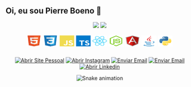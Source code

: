 ## Oi, eu sou Pierre Boeno 👋

<div title="Minhas Estatísticas" align="center">
  <img height="160em" src="https://github-readme-stats.vercel.app/api?username=pierreboeno&show_icons=true&theme=dark&include_all_commits=true&count_private=true"/>
  <img height="160em" src="https://github-readme-stats.vercel.app/api/top-langs/?username=pierreboeno&layout=compact&langs_count=7&theme=dark"/>
</div>
  
<div style="display: inline_block" align="center"><br>
  <img title="HTML5" align="center" alt="Pierre-HTML" height="30" width="40" src="https://raw.githubusercontent.com/devicons/devicon/master/icons/html5/html5-original.svg">
  <img title="CSS3" align="center" alt="Pierre-CSS" height="30" width="40" src="https://raw.githubusercontent.com/devicons/devicon/master/icons/css3/css3-original.svg">
  <img title="JavaScript" align="center" alt="Pierre-Js" height="30" width="40" src="https://raw.githubusercontent.com/devicons/devicon/master/icons/javascript/javascript-plain.svg">
  <img title="TypeScript" align="center" alt="Pierre-Ts" height="30" width="40" src="https://raw.githubusercontent.com/devicons/devicon/master/icons/typescript/typescript-plain.svg">  
  <img title="React" align="center" alt="Pierre-React" height="30" width="40" src="https://raw.githubusercontent.com/devicons/devicon/master/icons/react/react-original.svg">
  <img title="NodeJs" align="center" alt="Pierre-NodeJs" height="30" width="40" src="https://raw.githubusercontent.com/devicons/devicon/master/icons/nodejs/nodejs-original.svg"> 
  <img title="Angular" align="center" alt="Pierre-Angular" height="30" width="40" src="https://raw.githubusercontent.com/devicons/devicon/master/icons/angularjs/angularjs-original.svg">
  <img title="Java" align="center" alt="Pierre-Java" height="30" width="40" src="https://raw.githubusercontent.com/devicons/devicon/master/icons/java/java-original.svg">
  <img title="Python" align="center" alt="Pierre-Python" height="30" width="40" src="https://raw.githubusercontent.com/devicons/devicon/master/icons/python/python-original.svg">
    <!--<img align="right" alt="Rafa-yoda" src="https://cdn.discordapp.com/attachments/795358919417397249/825430589581688872/hi.gif"> -->
</div>
  
  ##
  
  <div align="center">                 
  <!-- <a href="https://www.youtube.com/channel/UC_-uuuZbY0AAt9CViNzvc-Q" target="_blank"><img src="https://img.shields.io/badge/YouTube-FF0000?style=for-the-badge&logo=youtube&logoColor=white" target="_blank"></a> -->
   <a href="https://pierreboeno.netlify.app/" target="_blank"><img title="Abrir Site Pessoal" src="https://img.shields.io/badge/dev.to-0A0A0A?style=for-the-badge&logo=dev.to&logoColor=white" target="_blank"></a>
  <a href="https://instagram.com/pierreboeno" target="_blank"><img title="Abrir Instagram" src="https://img.shields.io/badge/-Instagram-%23E4405F?style=for-the-badge&logo=instagram&logoColor=white" target="_blank"></a>
 <!--	<a href="https://www.twitch.tv/pierre_boeno" target="_blank"><img title="Abrir Twitch" src="https://img.shields.io/badge/Twitch-9146FF?style=for-the-badge&logo=twitch&logoColor=white" target="_blank"></a> -->
 <!--<a href="https://discord.gg/G9GPg5SA75" target="_blank"><img src="https://img.shields.io/badge/Discord-7289DA?style=for-the-badge&logo=discord&logoColor=white" target="_blank"></a> -->
  <a href = "mailto:contato@pierreboeno98@gmail.com"><img title="Enviar Email" src="https://img.shields.io/badge/-Gmail-%23333?style=for-the-badge&logo=gmail&logoColor=white" target="_blank"></a>
  <a href = "mailto:contato@pierrecarlos1@hotmail.com"><img title="Enviar Email" src="https://img.shields.io/badge/Microsoft_Outlook-0078D4?style=for-the-badge&logo=microsoft-outlook&logoColor=white" target="_blank"></a>
  <a href="https://www.linkedin.com/in/pierre-carlos-correia-boeno-b25221176/" target="_blank"><img title="Abrir Linkedin" src="https://img.shields.io/badge/-LinkedIn-%230077B5?style=for-the-badge&logo=linkedin&logoColor=white" target="_blank"></a> 
 
  ![Snake animation](https://github.com/pierreboeno/pierreboeno/blob/output/github-contribution-grid-snake.svg)
 
</div>
